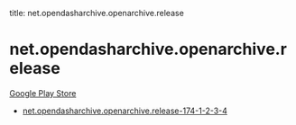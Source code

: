 title: net.opendasharchive.openarchive.release
# net.opendasharchive.openarchive.release


[Google Play Store](https://play.google.com/store/apps/details?id=net.opendasharchive.openarchive.release)


* [net.opendasharchive.openarchive.release-174-1-2-3-4](./net.opendasharchive.openarchive.release-174-1-2-3-4/)
